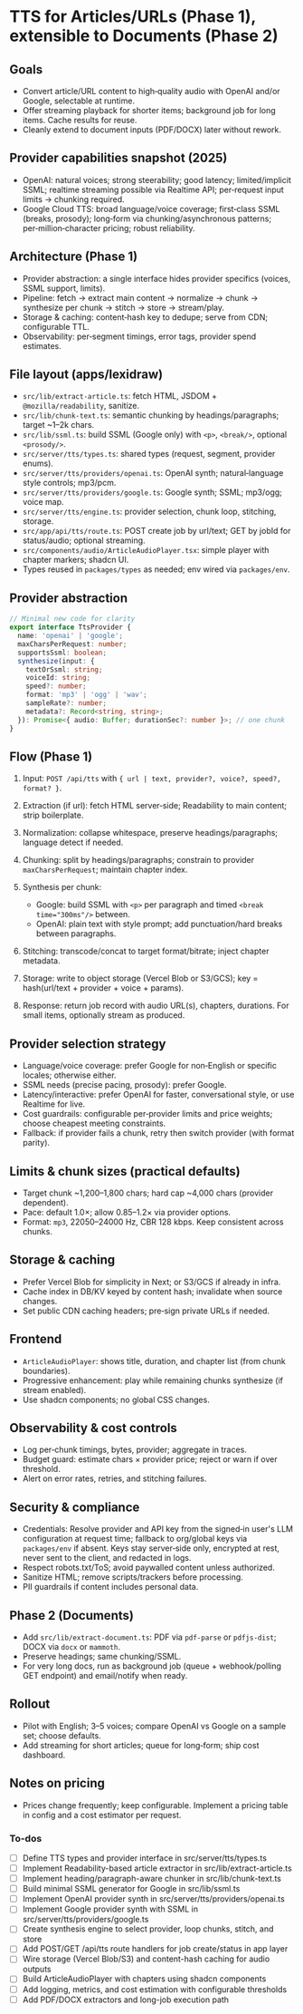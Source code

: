 <!-- f0cc4361-cba4-4b3f-8a11-6f222a701e17 ea7b9bb0-fd41-47e6-8f02-7a1feba4ea49 -->
# TTS for Articles/URLs (Phase 1), extensible to Documents (Phase 2)

## Goals

- Convert article/URL content to high‑quality audio with OpenAI and/or Google, selectable at runtime.
- Offer streaming playback for shorter items; background job for long items. Cache results for reuse.
- Cleanly extend to document inputs (PDF/DOCX) later without rework.

## Provider capabilities snapshot (2025)

- OpenAI: natural voices; strong steerability; good latency; limited/implicit SSML; realtime streaming possible via Realtime API; per‑request input limits → chunking required.
- Google Cloud TTS: broad language/voice coverage; first‑class SSML (breaks, prosody); long‑form via chunking/asynchronous patterns; per‑million‑character pricing; robust reliability.

## Architecture (Phase 1)

- Provider abstraction: a single interface hides provider specifics (voices, SSML support, limits).
- Pipeline: fetch → extract main content → normalize → chunk → synthesize per chunk → stitch → store → stream/play.
- Storage & caching: content‑hash key to dedupe; serve from CDN; configurable TTL.
- Observability: per‑segment timings, error tags, provider spend estimates.

## File layout (apps/lexidraw)

- `src/lib/extract-article.ts`: fetch HTML, JSDOM + `@mozilla/readability`, sanitize.
- `src/lib/chunk-text.ts`: semantic chunking by headings/paragraphs; target ~1–2k chars.
- `src/lib/ssml.ts`: build SSML (Google only) with `<p>`, `<break/>`, optional `<prosody/>`.
- `src/server/tts/types.ts`: shared types (request, segment, provider enums).
- `src/server/tts/providers/openai.ts`: OpenAI synth; natural‑language style controls; mp3/pcm.
- `src/server/tts/providers/google.ts`: Google synth; SSML; mp3/ogg; voice map.
- `src/server/tts/engine.ts`: provider selection, chunk loop, stitching, storage.
- `src/app/api/tts/route.ts`: POST create job by url/text; GET by jobId for status/audio; optional streaming.
- `src/components/audio/ArticleAudioPlayer.tsx`: simple player with chapter markers; shadcn UI.
- Types reused in `packages/types` as needed; env wired via `packages/env`.

## Provider abstraction

```ts
// Minimal new code for clarity
export interface TtsProvider {
  name: 'openai' | 'google';
  maxCharsPerRequest: number;
  supportsSsml: boolean;
  synthesize(input: {
    textOrSsml: string;
    voiceId: string;
    speed?: number;
    format: 'mp3' | 'ogg' | 'wav';
    sampleRate?: number;
    metadata?: Record<string, string>;
  }): Promise<{ audio: Buffer; durationSec?: number }>; // one chunk
}
```

## Flow (Phase 1)

1. Input: `POST /api/tts` with `{ url | text, provider?, voice?, speed?, format? }`.
2. Extraction (if url): fetch HTML server‑side; Readability to main content; strip boilerplate.
3. Normalization: collapse whitespace, preserve headings/paragraphs; language detect if needed.
4. Chunking: split by headings/paragraphs; constrain to provider `maxCharsPerRequest`; maintain chapter index.
5. Synthesis per chunk:

   - Google: build SSML with `<p>` per paragraph and timed `<break time="300ms"/>` between.
   - OpenAI: plain text with style prompt; add punctuation/hard breaks between paragraphs.

6. Stitching: transcode/concat to target format/bitrate; inject chapter metadata.
7. Storage: write to object storage (Vercel Blob or S3/GCS); key = hash(url/text + provider + voice + params).
8. Response: return job record with audio URL(s), chapters, durations. For small items, optionally stream as produced.

## Provider selection strategy

- Language/voice coverage: prefer Google for non‑English or specific locales; otherwise either.
- SSML needs (precise pacing, prosody): prefer Google.
- Latency/interactive: prefer OpenAI for faster, conversational style, or use Realtime for live.
- Cost guardrails: configurable per‑provider limits and price weights; choose cheapest meeting constraints.
- Fallback: if provider fails a chunk, retry then switch provider (with format parity).

## Limits & chunk sizes (practical defaults)

- Target chunk ~1,200–1,800 chars; hard cap ~4,000 chars (provider dependent).
- Pace: default 1.0×; allow 0.85–1.2× via provider options.
- Format: `mp3`, 22050–24000 Hz, CBR 128 kbps. Keep consistent across chunks.

## Storage & caching

- Prefer Vercel Blob for simplicity in Next; or S3/GCS if already in infra.
- Cache index in DB/KV keyed by content hash; invalidate when source changes.
- Set public CDN caching headers; pre‑sign private URLs if needed.

## Frontend

- `ArticleAudioPlayer`: shows title, duration, and chapter list (from chunk boundaries).
- Progressive enhancement: play while remaining chunks synthesize (if stream enabled).
- Use shadcn components; no global CSS changes.

## Observability & cost controls

- Log per‑chunk timings, bytes, provider; aggregate in traces.
- Budget guard: estimate chars × provider price; reject or warn if over threshold.
- Alert on error rates, retries, and stitching failures.

## Security & compliance

- Credentials: Resolve provider and API key from the signed‑in user's LLM configuration at request time; fallback to org/global keys via `packages/env` if absent. Keys stay server‑side only, encrypted at rest, never sent to the client, and redacted in logs.
- Respect robots.txt/ToS; avoid paywalled content unless authorized.
- Sanitize HTML; remove scripts/trackers before processing.
- PII guardrails if content includes personal data.

## Phase 2 (Documents)

- Add `src/lib/extract-document.ts`: PDF via `pdf-parse` or `pdfjs-dist`; DOCX via `docx` or `mammoth`.
- Preserve headings; same chunking/SSML.
- For very long docs, run as background job (queue + webhook/polling GET endpoint) and email/notify when ready.

## Rollout

- Pilot with English; 3–5 voices; compare OpenAI vs Google on a sample set; choose defaults.
- Add streaming for short articles; queue for long‑form; ship cost dashboard.

## Notes on pricing

- Prices change frequently; keep configurable. Implement a pricing table in config and a cost estimator per request.

### To-dos

- [ ] Define TTS types and provider interface in src/server/tts/types.ts
- [ ] Implement Readability-based article extractor in src/lib/extract-article.ts
- [ ] Implement heading/paragraph-aware chunker in src/lib/chunk-text.ts
- [ ] Build minimal SSML generator for Google in src/lib/ssml.ts
- [ ] Implement OpenAI provider synth in src/server/tts/providers/openai.ts
- [ ] Implement Google provider synth with SSML in src/server/tts/providers/google.ts
- [ ] Create synthesis engine to select provider, loop chunks, stitch, and store
- [ ] Add POST/GET /api/tts route handlers for job create/status in app layer
- [ ] Wire storage (Vercel Blob/S3) and content-hash caching for audio outputs
- [ ] Build ArticleAudioPlayer with chapters using shadcn components
- [ ] Add logging, metrics, and cost estimation with configurable thresholds
- [ ] Add PDF/DOCX extractors and long-job execution path